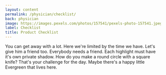 ```yaml
---
layout: content
permalink: /physician/checklist/
back: physician
image: https://images.pexels.com/photos/157541/pexels-photo-157541.jpeg?auto=compress&cs=tinysrgb&dpr=2&h=750&w=1260
label: Checklist
title: Product Checklist
---
```


You can get away with a lot. Here we're limited by the time we have. Let's give him a friend too. Everybody needs a friend. Each highlight must have it's own private shadow. How do you make a round circle with a square knife? That's your challenge for the day. Maybe there's a happy little Evergreen that lives here.

